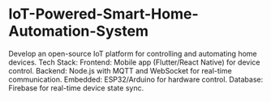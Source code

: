 # IoT-Powered-Smart-Home-Automation-System
Develop an open-source IoT platform for controlling and automating home devices. Tech Stack: Frontend: Mobile app (Flutter/React Native) for device control. Backend: Node.js with MQTT and WebSocket for real-time communication. Embedded: ESP32/Arduino for hardware control. Database: Firebase for real-time device state sync.
